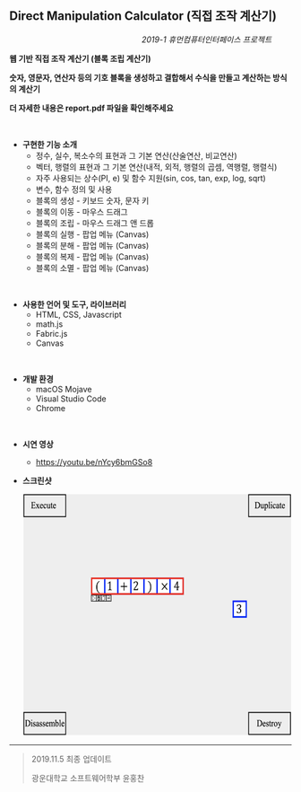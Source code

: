 ## Direct Manipulation Calculator (직접 조작 계산기)

&nbsp;&nbsp;&nbsp;&nbsp;&nbsp;&nbsp;&nbsp;&nbsp;&nbsp;&nbsp;&nbsp;&nbsp;&nbsp;&nbsp;&nbsp;&nbsp;&nbsp;&nbsp;&nbsp;&nbsp;&nbsp;&nbsp;&nbsp;&nbsp;&nbsp;&nbsp;&nbsp;&nbsp;&nbsp;&nbsp;&nbsp;&nbsp;&nbsp;&nbsp;&nbsp;&nbsp;&nbsp;&nbsp;&nbsp;&nbsp;&nbsp;&nbsp;&nbsp;&nbsp;&nbsp;&nbsp;&nbsp;&nbsp;&nbsp;&nbsp;&nbsp;&nbsp;&nbsp;&nbsp;&nbsp;&nbsp;&nbsp;&nbsp;&nbsp;&nbsp;*2019-1 휴먼컴퓨터인터페이스 프로젝트*

**웹 기반 직접 조작 계산기 (블록 조립 계산기)**

**숫자, 영문자, 연산자 등의 기호 블록을 생성하고 결합해서 수식을 만들고 계산하는 방식의 계산기**

**더 자세한 내용은 report.pdf 파일을 확인해주세요**

<br>

- **구현한 기능 소개**
  - 정수, 실수, 복소수의 표현과 그 기본 연산(산술연산, 비교연산)
  - 벡터, 행렬의 표현과 그 기본 연산(내적, 외적, 행렬의 곱셈, 역행렬, 행렬식)
  - 자주 사용되는 상수(PI, e) 및 함수 지원(sin, cos, tan, exp, log, sqrt)
  - 변수, 함수 정의 및 사용
  - 블록의 생성 - 키보드 숫자, 문자 키
  - 블록의 이동 - 마우스 드래그
  - 블록의 조립 - 마우스 드래그 앤 드롭
  - 블록의 실행 - 팝업 메뉴 (Canvas)
  - 블록의 분해 - 팝업 메뉴 (Canvas)
  - 블록의 복제 - 팝업 메뉴 (Canvas)
  - 블록의 소멸 - 팝업 메뉴 (Canvas)

<br>

- **사용한 언어 및 도구, 라이브러리**
  + HTML, CSS, Javascript
  + math.js
  + Fabric.js
  + Canvas

<br>

+ **개발 환경**
  + macOS Mojave
  + Visual Studio Code
  + Chrome

<br>

- **시연 영상**<br>

  + https://youtu.be/nYcy6bmGSo8
  
  
   
  
- **스크린샷**

  <img width="600" height="430" src="./readimg/img.png"></img>

  



---

> 2019.11.5 최종 업데이트
>
> 광운대학교 소프트웨어학부 윤홍찬

